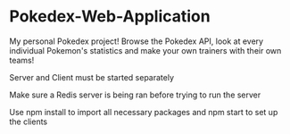 # Pokedex-Web-Application
My personal Pokedex project! Browse the Pokedex API, look at every individual Pokemon's statistics and make your own trainers with their own teams!

Server and Client must be started separately

Make sure a Redis server is being ran before trying to run the server

Use npm install to import all necessary packages and npm start to set up the clients

